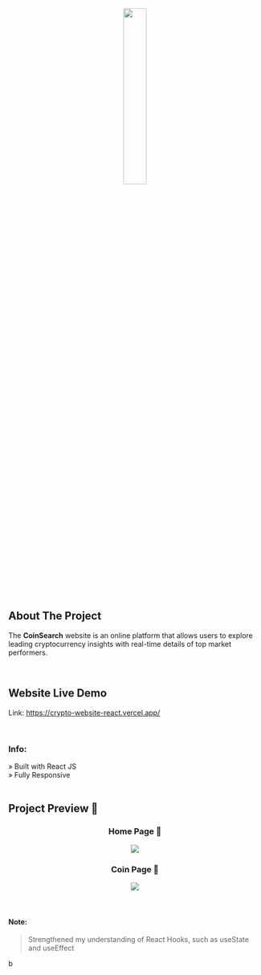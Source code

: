 <div align='center'><img style="width:30%" src='https://github.com/CodeWithSomesh/Crypto-Website/assets/123357802/b1a33799-09a5-4073-a9eb-232a171dc4fe'/></div>


<h2>About The Project</h2>

  <p>The <b>CoinSearch</b> website is an online platform that allows users to explore leading cryptocurrency insights with real-time details of top market performers.</p>

  <br>

## Website Live Demo
Link: https://crypto-website-react.vercel.app/

<br>

<h3>Info:</h3>
» Built with React JS
<br>
» Fully Responsive

<br>
<br>

<h2>Project Preview 📸</h2>
<h3 align='center'>Home Page 🏡</h3>
<div align='center'>
  <img src='https://github.com/CodeWithSomesh/Crypto-Website/assets/123357802/66e1317e-eb6d-4610-ad67-b395ad777344'/>
</div>


<h3 align='center'>Coin Page 🏡</h3>
<div align='center'>
  <img src='https://github.com/CodeWithSomesh/Crypto-Website/assets/123357802/e908a020-6d32-4423-ae53-8844e05a1df2'/>
</div>




<br>
<br>

#### Note:
> Strengthened my understanding of React Hooks, such as useState and useEffect
> 
b
